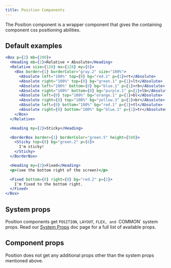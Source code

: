 ```yaml
---
title: Position Components
---
```


The Position component is a wrapper component that gives the containing component css positioning abilities.

## Default examples

```jsx live
<Box p={2} mb={200}>
  <Heading mb={2}>Relative + Absolute</Heading>
  <Relative size={128} mx={128} my={6}>
    <Box border={1} borderColor="gray.2" size="100%">
      <Absolute left="100%" top={0} bg="red.1" p={1}>rt</Absolute>
      <Absolute right="100%" top={0} bg="green.1" p={1}>lt</Absolute>
      <Absolute left="100%" bottom={0} bg="blue.1" p={1}>rb</Absolute>
      <Absolute right="100%" bottom={0} bg="purple.1" p={1}>lb</Absolute>
      <Absolute left={0} top="100%" bg="orange.1" p={1}>bl</Absolute>
      <Absolute right={0} top="100%" bg="yellow.3" p={1}>br</Absolute>
      <Absolute left={0} bottom="100%" bg="red.1" p={1}>tl</Absolute>
      <Absolute right={0} bottom="100%" bg="blue.1" p={1}>tr</Absolute>
    </Box>
  </Relative>

  <Heading my={2}>Sticky</Heading>

  <BorderBox border={1} borderColor="green.5" height={500}>
    <Sticky top={0} bg="green.2" p={6}>
      I'm sticky!
    </Sticky>
  </BorderBox>

  <Heading my={2}>Fixed</Heading>
  <p>(see the bottom right of the screen)</p>

  <Fixed bottom={0} right={0} bg="red.2" p={2}>
    I'm fixed to the bottom right.
  </Fixed>
</Box>
```

## System props

Position components get `POSITION`, `LAYOUT`, `FLEX, and `COMMON` system props. Read our [System Props](/system-props) doc page for a full list of available props.

## Component props

Position does not get any additional props other than the system props mentioned above.
